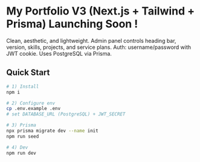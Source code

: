 # My Portfolio V3 (Next.js + Tailwind + Prisma) Launching Soon !

Clean, aesthetic, and lightweight. Admin panel controls heading bar, version, skills, projects, and service plans.
Auth: username/password with JWT cookie. Uses PostgreSQL via Prisma.

## Quick Start

```bash
# 1) Install
npm i

# 2) Configure env
cp .env.example .env
# set DATABASE_URL (PostgreSQL) + JWT_SECRET

# 3) Prisma
npx prisma migrate dev --name init
npm run seed

# 4) Dev
npm run dev
